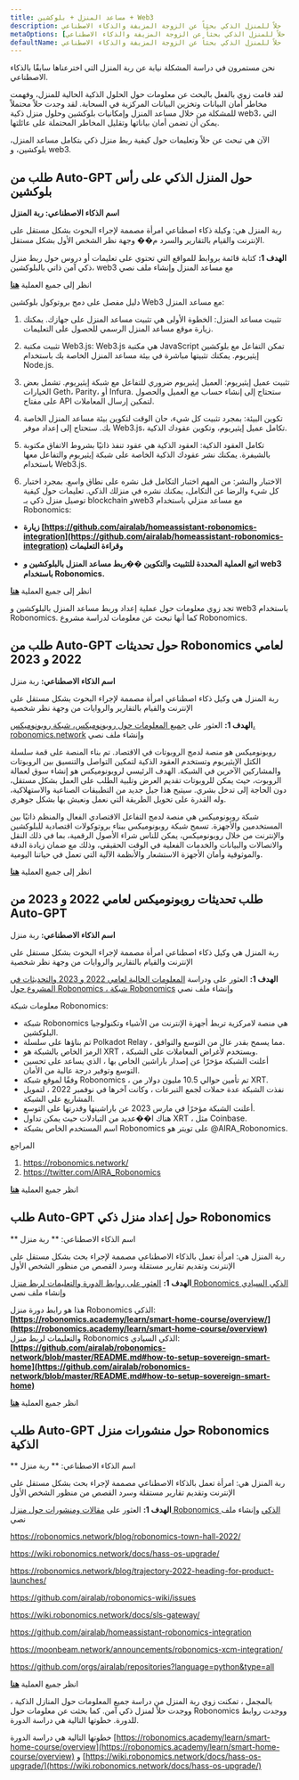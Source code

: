 ```yaml
---
title: مساعد المنزل + بلوكشين + Web3
description: حلاً للمنزل الذكي بحثاً عن الزوجة المزيفة والذكاء الاصطناعي
metaOptions: [تعلم، حلاً للمنزل الذكي بحثاً عن الزوجة المزيفة والذكاء الاصطناعي]
defaultName: حلاً للمنزل الذكي بحثاً عن الزوجة المزيفة والذكاء الاصطناعي
---
```


<RoboAcademyText fWeight="600">
نحن مستمرون في دراسة المشكلة نيابة عن ربة المنزل التي اخترعناها سابقًا بالذكاء الاصطناعي.
</RoboAcademyText>

لقد قامت زوي بالفعل بالبحث عن معلومات حول الحلول الذكية الحالية للمنزل، وفهمت مخاطر أمان البيانات وتخزين البيانات المركزية في السحابة. لقد وجدت حلاً محتملاً للمشكلة من خلال مساعد المنزل وإمكانيات بلوكشين وحلول منزل ذكية web3، التي يمكن أن تضمن أمان بياناتها وتقليل المخاطر المحتملة على عائلتها.

الآن هي تبحث عن حلاً وتعليمات حول كيفية ربط منزل ذكي بتكامل مساعد المنزل، بلوكشين، و web3.

## طلب من Auto-GPT حول المنزل الذكي على رأس بلوكشين

<RoboAcademyTerminal title="Goals">

**اسم الذكاء الاصطناعي: ربة المنزل**

ربة المنزل هي: وكيلة ذكاء اصطناعي امرأة مصممة لإجراء البحوث بشكل مستقل على الإنترنت والقيام بالتقارير والسرد م�� وجهة نظر الشخص الأول بشكل مستقل.

**الهدف 1:** كتابة قائمة بروابط للمواقع التي تحتوي على تعليمات أو دروس حول ربط منزل ذكي آمن ذاتي بالبلوكشين، web3 مع مساعد المنزل وإنشاء ملف نصي  

</RoboAcademyTerminal>

انظر إلى جميع العملية **[هنا](https://www.notion.so/Process-AUTO-GPT-1-2-bb601d4777834c8183e5e513cf2132f9)**

<RoboAcademyTerminal title="Research Result">

دليل مفصل على دمج بروتوكول بلوكشين Web3 مع مساعد المنزل:

1. تثبيت مساعد المنزل: الخطوة الأولى هي تثبيت مساعد المنزل على جهازك. يمكنك زيارة موقع مساعد المنزل الرسمي للحصول على التعليمات.

2. تثبيت مكتبة Web3.js: Web3.js هي مكتبة JavaScript تمكن التفاعل مع بلوكشين إيثيريوم. يمكنك تثبيتها مباشرة في بيئة مساعد المنزل الخاصة بك باستخدام Node.js.

3. تثبيت عميل إيثيريوم: العميل إيثيريوم ضروري للتفاعل مع شبكة إيثيريوم. تشمل بعض الخيارات Geth، Parity، أو Infura. ستحتاج إلى إنشاء حساب مع العميل والحصول على مفتاح API لتمكين إرسال المعاملات.

4. تكوين البيئة: بمجرد تثبيت كل شيء، حان الوقت لتكوين بيئة مساعد المنزل الخاصة بك. ستحتاج إلى إعداد موفر Web3.js، تكامل عميل إيثيريوم، وتكوين عقودك الذكية.

5. تكامل العقود الذكية: العقود الذكية هي عقود تنفذ ذاتيًا بشروط الاتفاق مكتوبة بالشيفرة. يمكنك نشر عقودك الذكية الخاصة على شبكة إيثيريوم والتفاعل معها باستخدام Web3.js.

6. الاختبار والنشر: من المهم اختبار التكامل قبل نشره على نطاق واسع. بمجرد اختبار كل شيء والرضا عن التكامل، يمكنك نشره في منزلك الذكي.
تعليمات حول كيفية توصيل منزل ذكي بـ blockchain وweb3 مع مساعد منزلي باستخدام Robonomics:
- **زيارة [https://github.com/airalab/homeassistant-robonomics-integration](https://github.com/airalab/homeassistant-robonomics-integration) وقراءة التعليمات**

- **اتبع العملية المحددة للتثبيت والتكوين ��ربط مساعد المنزل بالبلوكشين و web3 باستخدام Robonomics.**

</RoboAcademyTerminal>

انظر إلى جميع العملية **[هنا](https://www.notion.so/Process-AUTO-GPT-2-2-5c4ad9df8a0d473eb62ea23461de4c49)**

تجد زوي معلومات حول عملية إعداد وربط مساعد المنزل بالبلوكشين و web3 باستخدام Robonomics. كما أنها تبحث عن معلومات لدراسة مشروع Robonomics.

## طلب من Auto-GPT حول تحديثات Robonomics لعامي 2022 و 2023

<RoboAcademyTerminal title="Goals">

**اسم الذكاء الاصطناعي:** ربة منزل

ربة المنزل هي وكيل ذكاء اصطناعي امرأة مصممة لإجراء البحوث بشكل مستقل على الإنترنت والقيام بالتقارير والروايات من وجهة نظر شخصية

**الهدف 1:** العثور على <u>جميع المعلومات حول روبونوميكس، شبكة روبونوميكس، robonomics.network</u> وإنشاء ملف نصي

</RoboAcademyTerminal>

<RoboAcademyTerminal title="Research result">

روبونوميكس هو منصة لدمج الروبوتات في الاقتصاد. تم بناء المنصة على قمة سلسلة الكتل الإيثيريوم وتستخدم العقود الذكية لتمكين التواصل والتنسيق بين الروبوتات والمشاركين الآخرين في الشبكة. الهدف الرئيسي لروبونوميكس هو إنشاء سوق لعمالة الروبوت، حيث يمكن للروبوتات تقديم العرض وتلبية الطلب على العمل بشكل مستقل، دون الحاجة إلى تدخل بشري. سيتيح هذا جيل جديد من التطبيقات الصناعية والاستهلاكية، وله القدرة على تحويل الطريقة التي نعمل ونعيش بها بشكل جوهري.

شبكة روبونوميكس هي منصة لدمج التفاعل الاقتصادي الفعال والمنظم ذاتيًا بين المستخدمين والأجهزة. تسمح شبكة روبونوميكس ببناء بروتوكولات اقتصادية للبلوكشين والإنترنت من خلال روبونوميكس، يمكن للناس شراء الأصول الرقمية، بما في ذلك النقل والاتصالات والبيانات والخدمات الفعلية في الوقت الحقيقي، وذلك مع ضمان زيادة الدقة والموثوقية وأمان الأجهزة الاستشعار والأنظمة الآلية التي تعمل في حياتنا اليومية.

</RoboAcademyTerminal>

انظر إلى جميع العملية **[هنا](https://www.notion.so/Process-AUTO-GPT-2-3e1c2a7ab4dc4982af661fec846a493f)**


## طلب تحديثات روبونوميكس لعامي 2022 و 2023 من Auto-GPT

<RoboAcademyTerminal title="Goals">

**اسم الذكاء الاصطناعي:** ربة منزل

ربة المنزل هي وكيل ذكاء اصطناعي امرأة مصممة لإجراء البحوث بشكل مستقل على الإنترنت والقيام بالتقارير والروايات من وجهة نظر شخصية

**الهدف 1:** العثور على ودراسة <u>المعلومات الحالية لعامي 2022 و 2023 والتحديثات في المشروع حول Robonomics ، شبكة Robonomics</u> وإنشاء ملف نصي

</RoboAcademyTerminal>

<RoboAcademyTerminal title="Research result">

معلومات شبكة Robonomics:

- شبكة Robonomics هي منصة لامركزية تربط أجهزة الإنترنت من الأشياء وتكنولوجيا البلوكشين.
- تم بناؤها على سلسلة Polkadot Relay ، مما يسمح بقدر عال من التوسع والتوافق.
- الرمز الخاص بالشبكة هو XRT ، ويستخدم لأغراض المعاملات على الشبكة.
- أعلنت الشبكة مؤخرًا عن إصدار باراشين الخاص بها ، الذي يساعد على تحسين التوسع وتوفير درجة عالية من الأمان.
-  وفقًا لموقع شبكة Robonomics ، تم تأمين حوالي 10.5 مليون دولار من XRT.
- نفذت الشبكة عدة حملات لجمع التبرعات ، وكانت آخرها في نوفمبر 2022 ، لتمويل المشاريع على الشبكة.
- أعلنت الشبكة مؤخرًا في مارس 2023 عن باراشينها وقدرتها على التوسع.
- هناك ا��عديد من التبادلات حيث يمكن تداول XRT ، مثل Coinbase.
- اسم المستخدم الخاص بشبكة Robonomics على تويتر هو @AIRA_Robonomics.

المراجع

1. https://robonomics.network/
2. https://twitter.com/AIRA_Robonomics

</RoboAcademyTerminal>

انظر جميع العملية **[هنا](https://www.notion.so/Process-AUTO-GPT-2-1c3eb42e9dc941aca7b90e5d499204eb)**


## طلب Auto-GPT حول إعداد منزل ذكي Robonomics

<RoboAcademyTerminal title="Goals">

** اسم الذكاء الاصطناعي: ** ربة منزل

ربة المنزل هي: امرأة تعمل بالذكاء الاصطناعي مصممة لإجراء بحث بشكل مستقل على الإنترنت وتقديم تقارير مستقلة وسرد القصص من منظور الشخص الأول

**الهدف 1:** <u>العثور على روابط الدورة والتعليمات لربط منزل Robonomics الذكي السيادي</u> وإنشاء ملف نصي

</RoboAcademyTerminal>

<RoboAcademyTerminal title="Research result">

هذا هو رابط دورة منزل Robonomics الذكي: **[https://robonomics.academy/learn/smart-home-course/overview/](https://robonomics.academy/learn/smart-home-course/overview)** والتعليمات لربط منزل Robonomics الذكي السيادي: **[https://github.com/airalab/robonomics-network/blob/master/README.md#how-to-setup-sovereign-smart-home](https://github.com/airalab/robonomics-network/blob/master/README.md#how-to-setup-sovereign-smart-home)**

</RoboAcademyTerminal>

انظر جميع العملية **[هنا](https://www.notion.so/Process-AUTO-GPT-13-5-2-f160f5688e13441086dafebaa8d65c89)**


## طلب Auto-GPT حول منشورات منزل Robonomics الذكية

<RoboAcademyTerminal title="Goals">

** اسم الذكاء الاصطناعي: ** ربة منزل

ربة المنزل هي: امرأة تعمل بالذكاء الاصطناعي مصممة لإجراء بحث بشكل مستقل على الإنترنت وتقديم تقارير مستقلة وسرد القصص من منظور الشخص الأول

**الهدف 1:** العثور على <u>مقالات ومنشورات حول منزل Robonomics الذكي</u> وإنشاء ملف نصي 

</RoboAcademyTerminal>

<RoboAcademyTerminal title="Research result">

https://robonomics.network/blog/robonomics-town-hall-2022/

https://wiki.robonomics.network/docs/hass-os-upgrade/

https://robonomics.network/blog/trajectory-2022-heading-for-product-launches/

https://github.com/airalab/robonomics-wiki/issues

https://wiki.robonomics.network/docs/sls-gateway/

https://github.com/airalab/homeassistant-robonomics-integration

https://moonbeam.network/announcements/robonomics-xcm-integration/

https://github.com/orgs/airalab/repositories?language=python&type=all

</RoboAcademyTerminal>

انظر جميع العملية **[هنا](https://www.notion.so/Process-AUTO-GPT-13-7-1-6ce630949ad343a0a9c095b6442355d3)**

<RoboAcademyText>

بالمجمل ، تمكنت زوي ربة المنزل من دراسة جميع المعلومات حول المنازل الذكية ، ووجدت حلاً لمنزل ذكي آمن. كما بحثت عن معلومات حول Robonomics ووجدت روابط للدورة. خطوتها التالية هي دراسة الدورة.

خطوتها التالية هي دراسة الدورة [https://robonomics.academy/learn/smart-home-course/overview](https://robonomics.academy/learn/smart-home-course/overview) و [https://wiki.robonomics.network/docs/hass-os-upgrade/](https://wiki.robonomics.network/docs/hass-os-upgrade/)

</RoboAcademyText>


